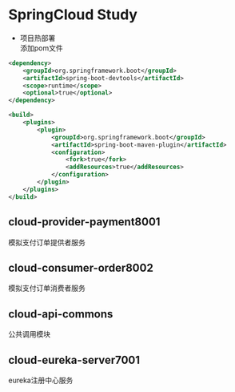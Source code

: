 # SpringCloud Study

+ 项目热部署  
添加pom文件
```xml
<dependency>
    <groupId>org.springframework.boot</groupId>
    <artifactId>spring-boot-devtools</artifactId>
    <scope>runtime</scope>
    <optional>true</optional>
</dependency>

<build>
    <plugins>
        <plugin>
            <groupId>org.springframework.boot</groupId>
            <artifactId>spring-boot-maven-plugin</artifactId>
            <configuration>
                <fork>true</fork>
                <addResources>true</addResources>
            </configuration>
        </plugin>
    </plugins>
</build>
```
## cloud-provider-payment8001
模拟支付订单提供者服务  

## cloud-consumer-order8002
模拟支付订单消费者服务

## cloud-api-commons
公共调用模块

## cloud-eureka-server7001
eureka注册中心服务

